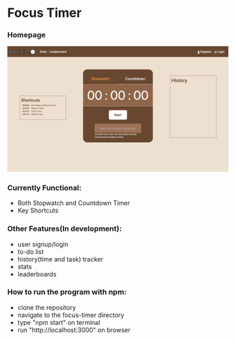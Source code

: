 # Focus Timer

### Homepage
![Homepage Demo](readme-img/homepage.jpg)

### Currently Functional:
- Both Stopwatch and Countdown Timer
- Key Shortcuts

### Other Features(In development):
- user signup/login
- to-do list
- history(time and task) tracker
- stats
- leaderboards

### How to run the program with npm:
- clone the repository
- navigate to the focus-timer directory
- type "npm start" on terminal 
- run "http://localhost:3000" on browser

